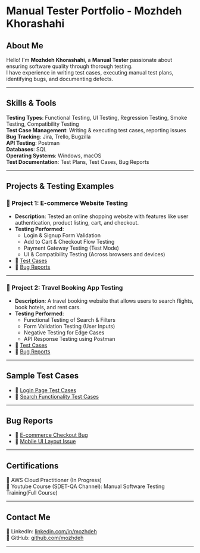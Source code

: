 # Manual Tester Portfolio - Mozhdeh Khorashahi

## About Me

Hello! I'm **Mozhdeh Khorashahi**, a **Manual Tester** passionate about ensuring software quality through thorough testing.  
I have experience in writing test cases, executing manual test plans, identifying bugs, and documenting defects.

---

## Skills & Tools

**Testing Types**: Functional Testing, UI Testing, Regression Testing, Smoke Testing, Compatibility Testing  
**Test Case Management**: Writing & executing test cases, reporting issues  
**Bug Tracking**: Jira, Trello, Bugzilla  
**API Testing**: Postman  
**Databases**: SQL  
**Operating Systems**: Windows, macOS  
**Test Documentation**: Test Plans, Test Cases, Bug Reports

---

## Projects & Testing Examples

### 🔹 Project 1: E-commerce Website Testing

- **Description**: Tested an online shopping website with features like user authentication, product listing, cart, and checkout.
- **Testing Performed**:
  - Login & Signup Form Validation
  - Add to Cart & Checkout Flow Testing
  - Payment Gateway Testing (Test Mode)
  - UI & Compatibility Testing (Across browsers and devices)
- 📌 [Test Cases](Test-Cases/e-commerce-test-cases.md)
- 📌 [Bug Reports](Bug-Reports/e-commerce-bug-report.md)

---

### 🔹 Project 2: Travel Booking App Testing

- **Description**: A travel booking website that allows users to search flights, book hotels, and rent cars.
- **Testing Performed**:
  - Functional Testing of Search & Filters
  - Form Validation Testing (User Inputs)
  - Negative Testing for Edge Cases
  - API Response Testing using Postman
- 📌 [Test Cases](Test-Cases/travel-app-test-cases.md)
- 📌 [Bug Reports](Bug-Reports/travel-app-bug-report.md)

---

## Sample Test Cases

- 📄 [Login Page Test Cases](Test-Cases/login-test-cases.md)
- 📄 [Search Functionality Test Cases](Test-Cases/search-test-cases.md)

---

## Bug Reports

- 📝 [E-commerce Checkout Bug](Bug-Reports/checkout-bug.md)
- 📝 [Mobile UI Layout Issue](Bug-Reports/mobile-ui-bug.md)

---

## Certifications

📌 AWS Cloud Practitioner (In Progress)  
📌 Youtube Course (SDET-QA Channel): Manual Software Testing Training(Full Course)

---

## Contact Me

🔗 LinkedIn: [linkedin.com/in/mozhdeh](https://linkedin.com/in/mozhdeh)  
🔗 GitHub: [github.com/mozhdeh](https://github.com/mozhdeh)

---
